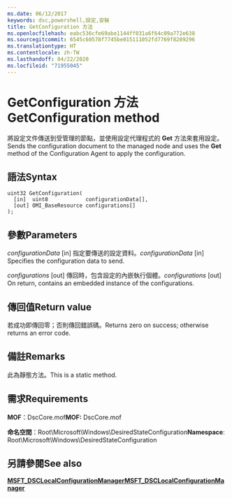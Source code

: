 ```yaml
---
ms.date: 06/12/2017
keywords: dsc,powershell,設定,安裝
title: GetConfiguration 方法
ms.openlocfilehash: eabc536cfe69abe1144ff031a6f64c09a772e638
ms.sourcegitcommit: 6545c60578f7745be015111052fd7769f8289296
ms.translationtype: HT
ms.contentlocale: zh-TW
ms.lasthandoff: 04/22/2020
ms.locfileid: "71955045"
---
```

# <a name="getconfiguration-method"></a><span data-ttu-id="4f4e1-103">GetConfiguration 方法</span><span class="sxs-lookup"><span data-stu-id="4f4e1-103">GetConfiguration method</span></span>

<span data-ttu-id="4f4e1-104">將設定文件傳送到受管理的節點，並使用設定代理程式的 **Get** 方法來套用設定。</span><span class="sxs-lookup"><span data-stu-id="4f4e1-104">Sends the configuration document to the managed node and uses the **Get** method of the Configuration Agent to apply the configuration.</span></span>

## <a name="syntax"></a><span data-ttu-id="4f4e1-105">語法</span><span class="sxs-lookup"><span data-stu-id="4f4e1-105">Syntax</span></span>

```mof
uint32 GetConfiguration(
  [in]  uint8            configurationData[],
  [out] OMI_BaseResource configurations[]
);
```

## <a name="parameters"></a><span data-ttu-id="4f4e1-106">參數</span><span class="sxs-lookup"><span data-stu-id="4f4e1-106">Parameters</span></span>

<span data-ttu-id="4f4e1-107">*configurationData* \[in\] 指定要傳送的設定資料。</span><span class="sxs-lookup"><span data-stu-id="4f4e1-107">*configurationData* \[in\] Specifies the configuration data to send.</span></span>

<span data-ttu-id="4f4e1-108">*configurations* \[out\] 傳回時，包含設定的內嵌執行個體。</span><span class="sxs-lookup"><span data-stu-id="4f4e1-108">*configurations* \[out\] On return, contains an embedded instance of the configurations.</span></span>

## <a name="return-value"></a><span data-ttu-id="4f4e1-109">傳回值</span><span class="sxs-lookup"><span data-stu-id="4f4e1-109">Return value</span></span>

<span data-ttu-id="4f4e1-110">若成功即傳回零；否則傳回錯誤碼。</span><span class="sxs-lookup"><span data-stu-id="4f4e1-110">Returns zero on success; otherwise returns an error code.</span></span>

## <a name="remarks"></a><span data-ttu-id="4f4e1-111">備註</span><span class="sxs-lookup"><span data-stu-id="4f4e1-111">Remarks</span></span>

<span data-ttu-id="4f4e1-112">此為靜態方法。</span><span class="sxs-lookup"><span data-stu-id="4f4e1-112">This is a static method.</span></span>

## <a name="requirements"></a><span data-ttu-id="4f4e1-113">需求</span><span class="sxs-lookup"><span data-stu-id="4f4e1-113">Requirements</span></span>

<span data-ttu-id="4f4e1-114">**MOF**：DscCore.mof</span><span class="sxs-lookup"><span data-stu-id="4f4e1-114">**MOF:** DscCore.mof</span></span>

<span data-ttu-id="4f4e1-115">**命名空間**：Root\Microsoft\Windows\DesiredStateConfiguration</span><span class="sxs-lookup"><span data-stu-id="4f4e1-115">**Namespace**: Root\Microsoft\Windows\DesiredStateConfiguration</span></span>

## <a name="see-also"></a><span data-ttu-id="4f4e1-116">另請參閱</span><span class="sxs-lookup"><span data-stu-id="4f4e1-116">See also</span></span>

[<span data-ttu-id="4f4e1-117">**MSFT_DSCLocalConfigurationManager**</span><span class="sxs-lookup"><span data-stu-id="4f4e1-117">**MSFT_DSCLocalConfigurationManager**</span></span>](msft-dsclocalconfigurationmanager.md)
